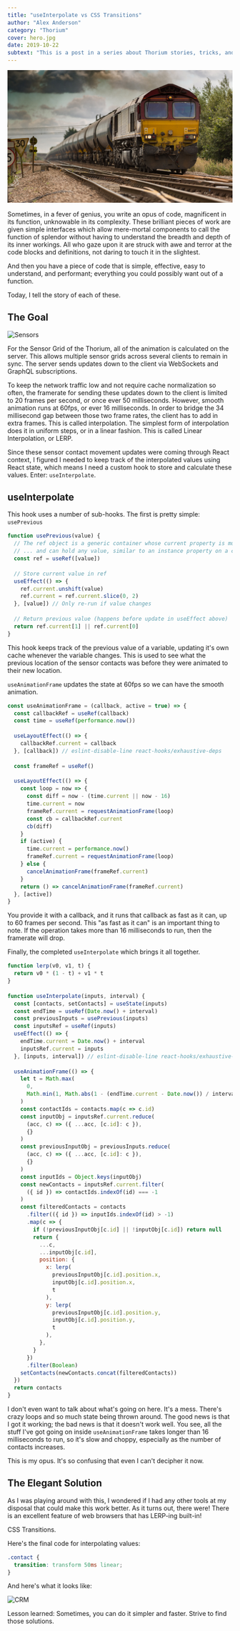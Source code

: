 ```yaml
---
title: "useInterpolate vs CSS Transitions"
author: "Alex Anderson"
category: "Thorium"
cover: hero.jpg
date: 2019-10-22
subtext: "This is a post in a series about Thorium stories, tricks, and techniques. Learn more at https://thoriumsim.com"
---
```


![Hero](hero.jpg)

Sometimes, in a fever of genius, you write an opus of code, magnificent in its function, unknowable in its complexity. These brilliant pieces of work are given simple interfaces which allow mere-mortal components to call the function of splendor without having to understand the breadth and depth of its inner workings. All who gaze upon it are struck with awe and terror at the code blocks and definitions, not daring to touch it in the slightest.

And then you have a piece of code that is simple, effective, easy to understand, and performant; everything you could possibly want out of a function.

Today, I tell the story of each of these.

## The Goal

![Sensors](https://thoriumsim.com/img/card_sensors.jpg)

For the Sensor Grid of the Thorium, all of the animation is calculated on the server. This allows multiple sensor grids across several clients to remain in sync. The server sends updates down to the client via WebSockets and GraphQL subscriptions.

To keep the network traffic low and not require cache normalization so often, the framerate for sending these updates down to the client is limited to 20 frames per second, or once ever 50 milliseconds. However, smooth animation runs at 60fps, or ever 16 milliseconds. In order to bridge the 34 millisecond gap between those two frame rates, the client has to add in extra frames. This is called interpolation. The simplest form of interpolation does it in uniform steps, or in a linear fashion. This is called Linear Interpolation, or LERP.

Since these sensor contact movement updates were coming through React context, I figured I needed to keep track of the interpolated values using React state, which means I need a custom hook to store and calculate these values. Enter: `useInterpolate`.

## useInterpolate

This hook uses a number of sub-hooks. The first is pretty simple: `usePrevious`

```javascript
function usePrevious(value) {
  // The ref object is a generic container whose current property is mutable ...
  // ... and can hold any value, similar to an instance property on a class
  const ref = useRef([value])

  // Store current value in ref
  useEffect(() => {
    ref.current.unshift(value)
    ref.current = ref.current.slice(0, 2)
  }, [value]) // Only re-run if value changes

  // Return previous value (happens before update in useEffect above)
  return ref.current[1] || ref.current[0]
}
```

This hook keeps track of the previous value of a variable, updating it's own cache whenever the variable changes. This is used to see what the previous location of the sensor contacts was before they were animated to their new location.

`useAnimationFrame` updates the state at 60fps so we can have the smooth animation.

```javascript
const useAnimationFrame = (callback, active = true) => {
  const callbackRef = useRef(callback)
  const time = useRef(performance.now())

  useLayoutEffect(() => {
    callbackRef.current = callback
  }, [callback]) // eslint-disable-line react-hooks/exhaustive-deps

  const frameRef = useRef()

  useLayoutEffect(() => {
    const loop = now => {
      const diff = now - (time.current || now - 16)
      time.current = now
      frameRef.current = requestAnimationFrame(loop)
      const cb = callbackRef.current
      cb(diff)
    }
    if (active) {
      time.current = performance.now()
      frameRef.current = requestAnimationFrame(loop)
    } else {
      cancelAnimationFrame(frameRef.current)
    }
    return () => cancelAnimationFrame(frameRef.current)
  }, [active])
}
```

You provide it with a callback, and it runs that callback as fast as it can, up to 60 frames per second. This "as fast as it can" is an important thing to note. If the operation takes more than 16 milliseconds to run, then the framerate will drop.

Finally, the completed `useInterpolate` which brings it all together.

```javascript
function lerp(v0, v1, t) {
  return v0 * (1 - t) + v1 * t
}

function useInterpolate(inputs, interval) {
  const [contacts, setContacts] = useState(inputs)
  const endTime = useRef(Date.now() + interval)
  const previousInputs = usePrevious(inputs)
  const inputsRef = useRef(inputs)
  useEffect(() => {
    endTime.current = Date.now() + interval
    inputsRef.current = inputs
  }, [inputs, interval]) // eslint-disable-line react-hooks/exhaustive-deps

  useAnimationFrame(() => {
    let t = Math.max(
      0,
      Math.min(1, Math.abs(1 - (endTime.current - Date.now()) / interval))
    )
    const contactIds = contacts.map(c => c.id)
    const inputObj = inputsRef.current.reduce(
      (acc, c) => ({ ...acc, [c.id]: c }),
      {}
    )
    const previousInputObj = previousInputs.reduce(
      (acc, c) => ({ ...acc, [c.id]: c }),
      {}
    )
    const inputIds = Object.keys(inputObj)
    const newContacts = inputsRef.current.filter(
      ({ id }) => contactIds.indexOf(id) === -1
    )
    const filteredContacts = contacts
      .filter(({ id }) => inputIds.indexOf(id) > -1)
      .map(c => {
        if (!previousInputObj[c.id] || !inputObj[c.id]) return null
        return {
          ...c,
          ...inputObj[c.id],
          position: {
            x: lerp(
              previousInputObj[c.id].position.x,
              inputObj[c.id].position.x,
              t
            ),
            y: lerp(
              previousInputObj[c.id].position.y,
              inputObj[c.id].position.y,
              t
            ),
          },
        }
      })
      .filter(Boolean)
    setContacts(newContacts.concat(filteredContacts))
  })
  return contacts
}
```

I don't even want to talk about what's going on here. It's a mess. There's crazy loops and so much state being thrown around. The good news is that I got it working; the bad news is that it doesn't work well. You see, all the stuff I've got going on inside `useAnimationFrame` takes longer than 16 milliseconds to run, so it's slow and choppy, especially as the number of contacts increases.

This is my opus. It's so confusing that even I can't decipher it now.

## The Elegant Solution

As I was playing around with this, I wondered if I had any other tools at my disposal that could make this work better. As it turns out, there were! There is an excellent feature of web browsers that has LERP-ing built-in!

CSS Transitions.

Here's the final code for interpolating values:

```css
.contact {
  transition: transform 50ms linear;
}
```

And here's what it looks like:

![CRM](/crm.gif)

Lesson learned: Sometimes, you can do it simpler and faster. Strive to find those solutions.
